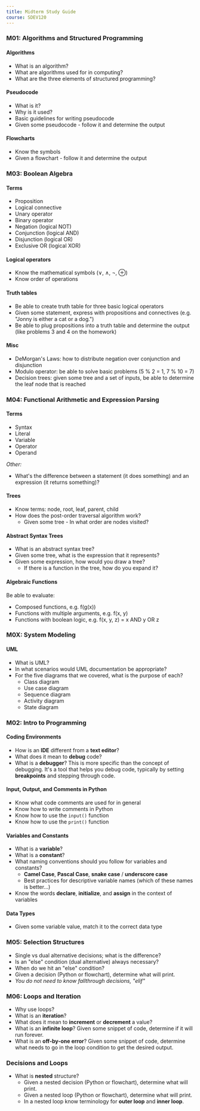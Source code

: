 ```yaml
---
title: Midterm Study Guide
course: SDEV120
---
```


### M01: Algorithms and Structured Programming

#### Algorithms

- What is an algorithm?
- What are algorithms used for in computing?
- What are the three elements of structured programming?

#### Pseudocode

- What is it?
- Why is it used?
- Basic guidelines for writing pseudocode
- Given some pseudocode - follow it and determine the output

#### Flowcharts

- Know the symbols
- Given a flowchart - follow it and determine the output

### M03: Boolean Algebra

#### Terms

- Proposition
- Logical connective
- Unary operator
- Binary operator
- Negation (logical NOT)
- Conjunction (logical AND)
- Disjunction (logical OR)
- Exclusive OR (logical XOR)

#### Logical operators

- Know the mathematical symbols (∨, ∧, ¬, ⊕)
- Know order of operations

#### Truth tables

- Be able to create truth table for three basic logical operators
- Given some statement, express with propositions and connectives (e.g. "Jonny is either a cat or a dog.")
- Be able to plug propositions into a truth table and determine the output (like problems 3 and 4 on the homework)

#### Misc

- DeMorgan's Laws: how to distribute negation over conjunction and disjunction
- Modulo operator: be able to solve basic problems (5 % 2 = 1, 7 % 10 = 7)
- Decision trees: given some tree and a set of inputs, be able to determine the leaf node that is reached

### M04: Functional Arithmetic and Expression Parsing

#### Terms

- Syntax
- Literal
- Variable
- Operator
- Operand

_Other:_

- What's the difference between a statement (it does something) and an expression (it returns something)?

#### Trees

- Know terms: node, root, leaf, parent, child
- How does the post-order traversal algorithm work?
  - Given some tree - In what order are nodes visited?

#### Abstract Syntax Trees

- What is an abstract syntax tree?
- Given some tree, what is the expression that it represents?
- Given some expression, how would you draw a tree?
  - If there is a function in the tree, how do you expand it?

#### Algebraic Functions

Be able to evaluate:

- Composed functions, e.g. f(g(x))
- Functions with multiple arguments, e.g. f(x, y)
- Functions with boolean logic, e.g. f(x, y, z) = x AND y OR z

### M0X: System Modeling

#### UML

- What is UML?
- In what scenarios would UML documentation be appropriate?
- For the five diagrams that we covered, what is the purpose of each?
  - Class diagram
  - Use case diagram
  - Sequence diagram
  - Activity diagram
  - State diagram

### M02: Intro to Programming

#### Coding Environments

- How is an **IDE** different from a **text editor**?
- What does it mean to **debug** code?
- What is a **debugger**? This is more specific than the concept of debugging. It's a tool that helps you debug code, typically by setting **breakpoints** and stepping through code.

#### Input, Output, and Comments in Python

- Know what code comments are used for in general
- Know how to write comments in Python
- Know how to use the `input()` function
- Know how to use the `print()` function

#### Variables and Constants

- What is a **variable**?
- What is a **constant**?
- What naming conventions should you follow for variables and constants?
  - **Camel Case**, **Pascal Case**, **snake case** / **underscore case**
  - Best practices for descriptive variable names (which of these names is better...)
- Know the words **declare**, **initialize**, and **assign** in the context of variables

#### Data Types

- Given some variable value, match it to the correct data type

### M05: Selection Structures

- Single vs dual alternative decisions; what is the difference?
- Is an "else" condition (dual alternative) always necessary?
- When do we hit an "else" condition?
- Given a decision (Python or flowchart), determine what will print.
- _You do not need to know fallthrough decisions, "elif"_

### M06: Loops and Iteration

- Why use loops?
- What is an **iteration**?
- What does it mean to **increment** or **decrement** a value?
- What is an **infinite loop**? Given some snippet of code, determine if it will run forever.
- What is an **off-by-one error**? Given some snippet of code, determine what needs to go in the loop condition to get the desired output.

### Decisions and Loops

- What is **nested** structure?
  - Given a nested decision (Python or flowchart), determine what will print.
  - Given a nested loop (Python or flowchart), determine what will print.
  - In a nested loop know terminology for **outer loop** and **inner loop**.
